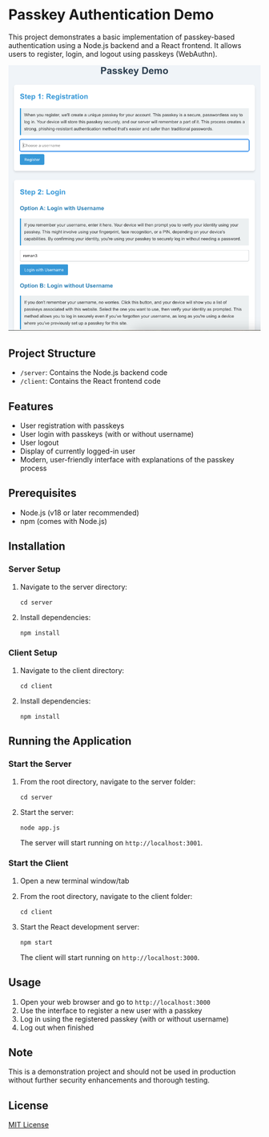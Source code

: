 # Passkey Authentication Demo

This project demonstrates a basic implementation of passkey-based authentication using a Node.js backend and a React frontend. It allows users to register, login, and logout using passkeys (WebAuthn).

![Screenshot of the Passkey Demo](client/public/screen.png)

## Project Structure

- `/server`: Contains the Node.js backend code
- `/client`: Contains the React frontend code

## Features

- User registration with passkeys
- User login with passkeys (with or without username)
- User logout
- Display of currently logged-in user
- Modern, user-friendly interface with explanations of the passkey process

## Prerequisites

- Node.js (v18 or later recommended)
- npm (comes with Node.js)

## Installation

### Server Setup

1. Navigate to the server directory:
   ```
   cd server
   ```

2. Install dependencies:
   ```
   npm install
   ```

### Client Setup

1. Navigate to the client directory:
   ```
   cd client
   ```

2. Install dependencies:
   ```
   npm install
   ```

## Running the Application

### Start the Server

1. From the root directory, navigate to the server folder:
   ```
   cd server
   ```

2. Start the server:
   ```
   node app.js
   ```

   The server will start running on `http://localhost:3001`.

### Start the Client

1. Open a new terminal window/tab
2. From the root directory, navigate to the client folder:
   ```
   cd client
   ```

3. Start the React development server:
   ```
   npm start
   ```

   The client will start running on `http://localhost:3000`.

## Usage

1. Open your web browser and go to `http://localhost:3000`
2. Use the interface to register a new user with a passkey
3. Log in using the registered passkey (with or without username)
4. Log out when finished

## Note

This is a demonstration project and should not be used in production without further security enhancements and thorough testing.

## License

[MIT License](LICENSE)
